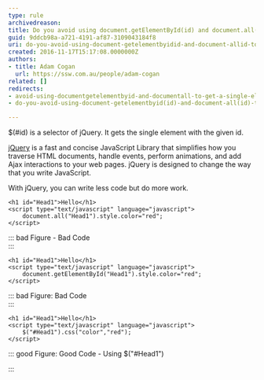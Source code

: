 ```yaml
---
type: rule
archivedreason: 
title: Do you avoid using document.getElementById(id) and document.all(id) to get a single element, instead use selector $(#id)?
guid: 9ddcb98a-a721-4191-af87-3109043184f8
uri: do-you-avoid-using-document-getelementbyidid-and-document-allid-to-get-a-single-element-instead-use-selector-id
created: 2016-11-17T15:17:08.0000000Z
authors:
- title: Adam Cogan
  url: https://ssw.com.au/people/adam-cogan
related: []
redirects:
- avoid-using-documentgetelementbyid-and-documentall-to-get-a-single-element
- do-you-avoid-using-document-getelementbyid(id)-and-document-all(id)-to-get-a-single-element-instead-use-selector-(id)

---
```


$(#id) is a selector of jQuery. It gets the single element with the given id.

[jQuery](http&#58;//jquery.com/) is a fast and concise JavaScript Library that simplifies how you traverse HTML documents, handle events, perform animations, and add Ajax interactions to your web pages. jQuery is designed to change the way that you write JavaScript.

<!--endintro-->

With jQuery, you can write less code but do more work.



```
<h1 id="Head1">Hello</h1> 
<script type="text/javascript" language="javascript">
    document.all("Head1").style.color="red"; 
</script>
```




::: bad
Figure - Bad Code  
:::



```
<h1 id="Head1">Hello</h1> 
<script type="text/javascript" language="javascript">
    document.getElementById("Head1").style.color="red"; 
</script>
```




::: bad
Figure: Bad Code  
:::



```
<h1 id="Head1">Hello</h1> 
<script type="text/javascript" language="javascript">
    $("#Head1").css("color","red"); 
</script>
```




::: good
Figure: Good Code - Using $("#Head1")

:::
